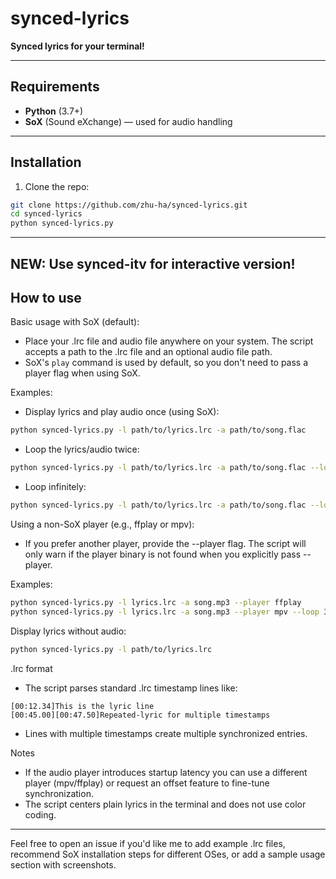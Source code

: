 # synced-lyrics

**Synced lyrics for your terminal!**

---

## Requirements
- **Python** (3.7+)  
- **SoX** (Sound eXchange) — used for audio handling

---

## Installation
1. Clone the repo:
```bash
git clone https://github.com/zhu-ha/synced-lyrics.git
cd synced-lyrics
python synced-lyrics.py
```

---

## NEW: Use synced-itv for interactive version!

## How to use

Basic usage with SoX (default):

- Place your .lrc file and audio file anywhere on your system. The script accepts a path to the .lrc file and an optional audio file path.
- SoX's `play` command is used by default, so you don't need to pass a player flag when using SoX.

Examples:

- Display lyrics and play audio once (using SoX):
```bash
python synced-lyrics.py -l path/to/lyrics.lrc -a path/to/song.flac
```

- Loop the lyrics/audio twice:
```bash
python synced-lyrics.py -l path/to/lyrics.lrc -a path/to/song.flac --loop 2
```

- Loop infinitely:
```bash
python synced-lyrics.py -l path/to/lyrics.lrc -a path/to/song.flac --loop inf
```

Using a non-SoX player (e.g., ffplay or mpv):

- If you prefer another player, provide the --player flag. The script will only warn if the player binary is not found when you explicitly pass --player.

Examples:

```bash
python synced-lyrics.py -l lyrics.lrc -a song.mp3 --player ffplay
python synced-lyrics.py -l lyrics.lrc -a song.mp3 --player mpv --loop 3
```

Display lyrics without audio:

```bash
python synced-lyrics.py -l path/to/lyrics.lrc
```

.lrc format

- The script parses standard .lrc timestamp lines like:
```
[00:12.34]This is the lyric line
[00:45.00][00:47.50]Repeated-lyric for multiple timestamps
```
- Lines with multiple timestamps create multiple synchronized entries.

Notes

- If the audio player introduces startup latency you can use a different player (mpv/ffplay) or request an offset feature to fine-tune synchronization.
- The script centers plain lyrics in the terminal and does not use color coding.

---

Feel free to open an issue if you'd like me to add example .lrc files, recommend SoX installation steps for different OSes, or add a sample usage section with screenshots.
